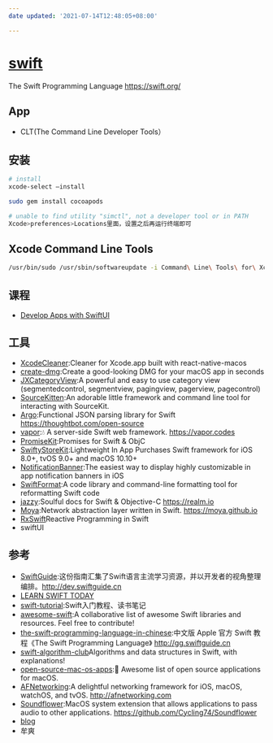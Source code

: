 ```yaml
---
date updated: '2021-07-14T12:48:05+08:00'

---
```


# [swift](https://github.com/apple/swift)

The Swift Programming Language <https://swift.org/>

## App

- CLT(The Command Line Developer Tools）

## 安装

```sh
# install
xcode-select –install

sudo gem install cocoapods

# unable to find utility "simctl", not a developer tool or in PATH
Xcode>preferences>Locations里面，设置之后再运行终端即可
```

## Xcode Command Line Tools

```sh
/usr/bin/sudo /usr/sbin/softwareupdate -i Command\ Line\ Tools\ for\ Xcode-12.1
```

## 课程

- [Develop Apps with SwiftUI](https://developer.apple.com/tutorials/app-dev-training)

## 工具

- [XcodeCleaner](https://github.com/waylybaye/XcodeCleaner):Cleaner for Xcode.app built with react-native-macos
- [create-dmg](https://github.com/sindresorhus/create-dmg):Create a good-looking DMG for your macOS app in seconds
- [JXCategoryView](https://github.com/pujiaxin33/JXCategoryView):A powerful and easy to use category view (segmentedcontrol, segmentview, pagingview, pagerview, pagecontrol)
- [SourceKitten](https://github.com/jpsim/SourceKitten):An adorable little framework and command line tool for interacting with SourceKit.
- [Argo](https://github.com/thoughtbot/Argo):Functional JSON parsing library for Swift <https://thoughtbot.com/open-source>
- [vapor](https://github.com/vapor/vapor):💧 A server-side Swift web framework. <https://vapor.codes>
- [PromiseKit](https://github.com/mxcl/PromiseKit):Promises for Swift & ObjC
- [SwiftyStoreKit](https://github.com/bizz84/SwiftyStoreKit):Lightweight In App Purchases Swift framework for iOS 8.0+, tvOS 9.0+ and macOS 10.10+
- [NotificationBanner](https://github.com/Daltron/NotificationBanner):The easiest way to display highly customizable in app notification banners in iOS
- [SwiftFormat](https://github.com/nicklockwood/SwiftFormat):A code library and command-line formatting tool for reformatting Swift code
- [jazzy](https://github.com/realm/jazzy):Soulful docs for Swift & Objective-C <https://realm.io>
- [Moya](https://github.com/Moya/Moya):Network abstraction layer written in Swift. <https://moya.github.io>
- [RxSwift](https://github.com/ReactiveX/RxSwift)Reactive Programming in Swift
- swiftUI

## 参考

- [SwiftGuide](https://github.com/ipader/SwiftGuide):这份指南汇集了Swift语言主流学习资源，并以开发者的视角整理编排。<http://dev.swiftguide.cn>
- [LEARN SWIFT TODAY](https://www.hackingwithswift.com/)
- [swift-tutorial](https://github.com/jaywcjlove/swift-tutorial):Swift入门教程、读书笔记
- [awesome-swift](https://github.com/matteocrippa/awesome-swift):A collaborative list of awesome Swift libraries and resources. Feel free to contribute!
- [the-swift-programming-language-in-chinese](https://github.com/SwiftGGTeam/the-swift-programming-language-in-chinese):中文版 Apple 官方 Swift 教程《The Swift Programming Language》 <http://gg.swiftguide.cn>
- [swift-algorithm-club](https://github.com/raywenderlich/swift-algorithm-club)Algorithms and data structures in Swift, with explanations!
- [open-source-mac-os-apps](https://github.com/serhii-londar/open-source-mac-os-apps):🚀 Awesome list of open source applications for macOS.
- [AFNetworking](https://github.com/AFNetworking/AFNetworking):A delightful networking framework for iOS, macOS, watchOS, and tvOS. <http://afnetworking.com>
- [Soundflower](https://github.com/mattingalls/Soundflower):MacOS system extension that allows applications to pass audio to other applications. <https://github.com/Cycling74/Soundflower>
- [blog](http://roopc.net/)
- 牟爽
